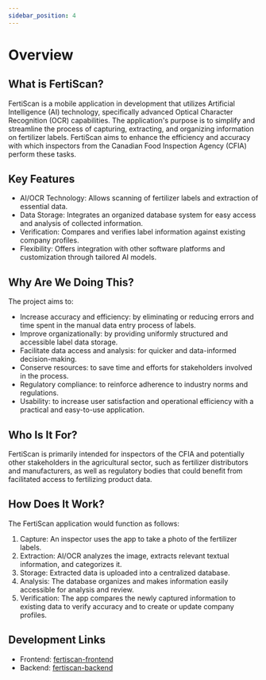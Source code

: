 ```yaml
---
sidebar_position: 4
---
```

# Overview

## What is FertiScan?

FertiScan is a mobile application in development that utilizes Artificial
Intelligence (AI) technology, specifically advanced Optical Character
Recognition (OCR) capabilities. The application's purpose is to simplify and
streamline the process of capturing, extracting, and organizing information on
fertilizer labels. FertiScan aims to enhance the efficiency and accuracy with
which inspectors from the Canadian Food Inspection Agency (CFIA) perform these
tasks.

## Key Features

* AI/OCR Technology: Allows scanning of fertilizer labels and extraction of
  essential data.
* Data Storage: Integrates an organized database system for easy access and
  analysis of collected information.
* Verification: Compares and verifies label information against existing company
  profiles.
* Flexibility: Offers integration with other software platforms and
  customization through tailored AI models.

## Why Are We Doing This?

The project aims to:

* Increase accuracy and efficiency: by eliminating or reducing errors and time
  spent in the manual data entry process of labels.
* Improve organizationally: by providing uniformly structured and accessible
  label data storage.
* Facilitate data access and analysis: for quicker and data-informed
  decision-making.
* Conserve resources: to save time and efforts for stakeholders involved in the
  process.
* Regulatory compliance: to reinforce adherence to industry norms and
  regulations.
* Usability: to increase user satisfaction and operational efficiency with a
  practical and easy-to-use application.

## Who Is It For?

FertiScan is primarily intended for inspectors of the CFIA and potentially other
stakeholders in the agricultural sector, such as fertilizer distributors and
manufacturers, as well as regulatory bodies that could benefit from facilitated
access to fertilizing product data.

## How Does It Work?

The FertiScan application would function as follows:

1. Capture: An inspector uses the app to take a photo of the fertilizer labels.
2. Extraction: AI/OCR analyzes the image, extracts relevant textual information,
   and categorizes it.
3. Storage: Extracted data is uploaded into a centralized database.
4. Analysis: The database organizes and makes information easily accessible for
   analysis and review.
5. Verification: The app compares the newly captured information to existing
   data to verify accuracy and to create or update company profiles.

## Development Links

* Frontend: [fertiscan-frontend](https://github.com/ai-cfia/fertiscan-frontend)
* Backend: [fertiscan-backend](https://github.com/ai-cfia/fertiscan-backend)
